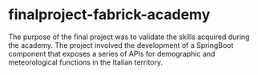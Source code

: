 # finalproject-fabrick-academy
The purpose of the final project was to validate the skills acquired during the academy. The project involved the development of a SpringBoot component that exposes a series of APIs for demographic and meteorological functions in the Italian territory. 
